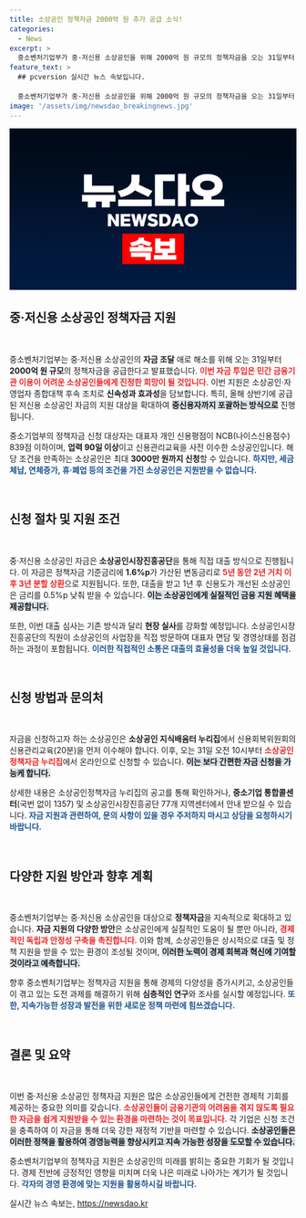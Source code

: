 ```yaml
---
title: 소상공인 정책자금 2000억 원 추가 공급 소식!
categories:
  - News
excerpt: >
  중소벤처기업부가 중·저신용 소상공인을 위해 2000억 원 규모의 정책자금을 오는 31일부터 지원합니다. 최대 3000만 원까지 대출 가능하며, 신용도 개선 시 금리 인하 혜택도 제공! 지금 바로 신청하세요!
feature_text: >
  ## pcversion 실시간 뉴스 속보입니다.

  중소벤처기업부가 중·저신용 소상공인을 위해 2000억 원 규모의 정책자금을 오는 31일부터 지원합니다. 최대 3000만 원까지 대출 가능하며, 신용도 개선 시 금리 인하 혜택도 제공! 지금 바로 신청하세요!
image: '/assets/img/newsdao_breakingnews.jpg'
---
```


<p><img src="/assets/img/newsdao_breakingnews.jpg" alt="pcversion 속보" /></p>

<h2 data-ke-size="size26">중·저신용 소상공인 정책자금 지원</h2>

<p data-ke-size="size16">&nbsp;</p>

<p>중소벤처기업부는 중·저신용 소상공인의 <b>자금 조달</b> 애로 해소를 위해 오는 31일부터 <b>2000억 원 규모</b>의 정책자금을 공급한다고 발표했습니다. <b><span style="color: #ee2323;">이번 자금 투입은 민간 금융기관 이용이 어려운 소상공인들에게 진정한 희망이 될 것입니다.</span></b> 이번 지원은 소상공인·자영업자 종합대책 후속 조치로 <b>신속성과 효과성</b>을 담보합니다. 특히, 올해 상반기에 공급된 저신용 소상공인 자금의 지원 대상을 확대하여 <b><span style="background-color: #21538527;">중신용자까지 포괄하는 방식으로</span></b> 진행됩니다. </p>

<p>중소기업부의 정책자금 신청 대상자는 대표자 개인 신용평점이 NCB(나이스신용점수) 839점 이하이며, <b>업력 90일 이상</b>이고 신용관리교육을 사전 이수한 소상공인입니다. 해당 조건을 만족하는 소상공인은 최대 <b>3000만 원까지 신청</b>할 수 있습니다. <b><span style="color: #1a5490;">하지만, 세금 체납, 연체증가, 휴·폐업 등의 조건을 가진 소상공인은 지원받을 수 없습니다.</span></b></p>

<p data-ke-size="size16">&nbsp;</p>

<h2 data-ke-size="size26">신청 절차 및 지원 조건</h2>

<p data-ke-size="size16">&nbsp;</p>

<p>중·저신용 소상공인 자금은 <b>소상공인시장진흥공단</b>을 통해 직접 대출 방식으로 진행됩니다. 이 자금은 정책자금 기준금리에 <b>1.6%p</b>가 가산된 변동금리로 <b><span style="color: #ee2323;">5년 동안 2년 거치 이후 3년 분할 상환</span></b>으로 지원됩니다. 또한, 대출을 받고 1년 후 신용도가 개선된 소상공인은 금리를 0.5%p 낮춰 받을 수 있습니다. <b><span style="background-color: #21538527;">이는 소상공인에게 실질적인 금융 지원 혜택을 제공합니다.</span></b></p>

<p>또한, 이번 대출 심사는 기존 방식과 달리 <b>현장 실사</b>를 강화할 예정입니다. 소상공인시장진흥공단의 직원이 소상공인의 사업장을 직접 방문하여 대표자 면담 및 경영상태를 점검하는 과정이 포함됩니다. <b><span style="color: #1a5490;">이러한 직접적인 소통은 대출의 효율성을 더욱 높일 것입니다.</span></b></p>

<p data-ke-size="size16">&nbsp;</p>

<h2 data-ke-size="size26">신청 방법과 문의처</h2>

<p data-ke-size="size16">&nbsp;</p>

<p>자금을 신청하고자 하는 소상공인은 <b>소상공인 지식배움터 누리집</b>에서 신용회복위원회의 신용관리교육(20분)을 먼저 이수해야 합니다. 이후, 오는 31일 오전 10시부터 <b><span style="color: #ee2323;">소상공인정책자금 누리집</span></b>에서 온라인으로 신청할 수 있습니다. <b><span style="background-color: #21538527;">이는 보다 간편한 자금 신청을 가능케 합니다.</span></b> </p>

<p>상세한 내용은 소상공인정책자금 누리집의 공고를 통해 확인하거나, <b>중소기업 통합콜센터</b>(국번 없이 1357) 및 소상공인시장진흥공단 77개 지역센터에서 안내 받으실 수 있습니다. <b><span style="color: #1a5490;">자금 지원과 관련하여, 문의 사항이 있을 경우 주저하지 마시고 상담을 요청하시기 바랍니다.</span></b></p>

<p data-ke-size="size16">&nbsp;</p>

<h2 data-ke-size="size26">다양한 지원 방안과 향후 계획</h2>

<p data-ke-size="size16">&nbsp;</p>

<p>중소벤처기업부는 중·저신용 소상공인을 대상으로 <b>정책자금</b>을 지속적으로 확대하고 있습니다. <b>자금 지원의 다양한 방안</b>은 소상공인에게 실질적인 도움이 될 뿐만 아니라, <b><span style="color: #ee2323;">경제적인 독립과 안정성 구축을 촉진합니다.</span></b> 이와 함께, 소상공인들은 상시적으로 대출 및 정책 지원을 받을 수 있는 환경이 조성될 것이며, <b><span style="background-color: #21538527;">이러한 노력이 경제 회복과 혁신에 기여할 것이라고 예측합니다.</span></b> </p>

<p>향후 중소벤처기업부는 정책자금 지원을 통해 경제의 다양성을 증가시키고, 소상공인들이 겪고 있는 도전 과제를 해결하기 위해 <b>심층적인 연구</b>와 조사를 실시할 예정입니다. <b><span style="color: #1a5490;">또한, 지속가능한 성장과 발전을 위한 새로운 정책 마련에 힘쓰겠습니다.</span></b></p>

<p data-ke-size="size16">&nbsp;</p>

<h2 data-ke-size="size26">결론 및 요약</h2>

<p data-ke-size="size16">&nbsp;</p>

<p>이번 중·저신용 소상공인 정책자금 지원은 많은 소상공인들에게 건전한 경제적 기회를 제공하는 중요한 의미를 갖습니다. <b><span style="color: #ee2323;">소상공인들이 금융기관의 어려움을 겪지 않도록 필요한 자금을 쉽게 지원받을 수 있는 환경을 마련하는 것이 목표입니다.</span></b> 각 기업은 신청 조건을 충족하여 이 자금을 통해 더욱 강한 재정적 기반을 마련할 수 있습니다. <b><span style="background-color: #21538527;">소상공인들은 이러한 정책을 활용하여 경영능력을 향상시키고 지속 가능한 성장을 도모할 수 있습니다.</span></b> </p>

<p>중소벤처기업부의 정책자금 지원은 소상공인의 미래를 밝히는 중요한 기회가 될 것입니다. 경제 전반에 긍정적인 영향을 미치며 더욱 나은 미래로 나아가는 계기가 될 것입니다. <b><span style="color: #1a5490;">각자의 경영 환경에 맞는 지원을 활용하시길 바랍니다.</span></b></p>
실시간 뉴스 속보는, <a href="https://newsdao.kr" rel="dofollow">https://newsdao.kr</a>


